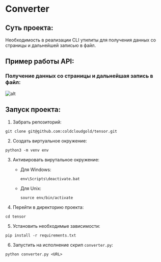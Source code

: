 # Converter


## Суть проекта:

Необходимость в реализации CLI утилиты для получения данных со страницы и дальнейшей записью в файл.


## Пример работы API:

### Получение данных со страницы и дальнейшая запись в файл:

![alt](https://github.com/coldcloudgold/illustration/blob/main/Project/Text_Converter/use.gif)


## Запуск проекта:

1. Забрать репозиторий:

`git clone git@github.com:coldcloudgold/tensor.git`

2. Создать виртуальное окружение:

`python3 -m venv env`

3. Активировать вирутальное окружение:

    - Для Windows:

        `env\Scripts\deactivate.bat`

    - Для Unix:

        `source env/bin/activate`

4. Перейти в директорию проекта:

`cd tensor`

5. Установить необходимые зависимости:

`pip install -r requirements.txt`

6. Запустить на исполнение скрип `converter.py`:

`python converter.py <URL>`
